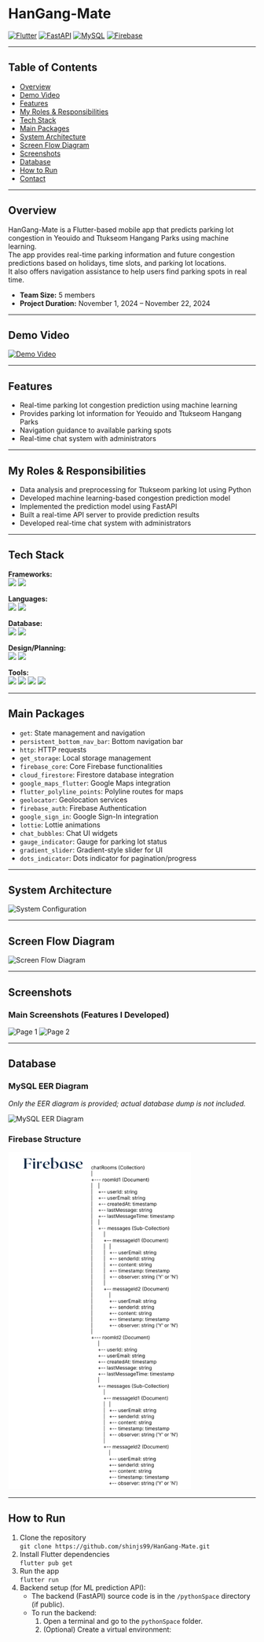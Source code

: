 # HanGang-Mate

[![Flutter](https://img.shields.io/badge/Flutter-02569B?style=for-the-badge&logo=flutter&logoColor=white)](https://flutter.dev/)
[![FastAPI](https://img.shields.io/badge/FastAPI-009688?style=for-the-badge&logo=fastapi&logoColor=white)](https://fastapi.tiangolo.com/)
[![MySQL](https://img.shields.io/badge/MySQL-4479A1?style=for-the-badge&logo=mysql&logoColor=white)](https://www.mysql.com/)
[![Firebase](https://img.shields.io/badge/Firebase-FFCA28?style=for-the-badge&logo=firebase&logoColor=white)](https://firebase.google.com/)

---

## Table of Contents

- [Overview](#overview)
- [Demo Video](#demo-video)
- [Features](#features)
- [My Roles & Responsibilities](#my-roles--responsibilities)
- [Tech Stack](#tech-stack)
- [Main Packages](#main-packages)
- [System Architecture](#system-architecture)
- [Screen Flow Diagram](#screen-flow-diagram)
- [Screenshots](#screenshots)
- [Database](#database)
- [How to Run](#how-to-run)
- [Contact](#contact)

---

## Overview

HanGang-Mate is a Flutter-based mobile app that predicts parking lot congestion in Yeouido and Ttukseom Hangang Parks using machine learning.  
The app provides real-time parking information and future congestion predictions based on holidays, time slots, and parking lot locations.  
It also offers navigation assistance to help users find parking spots in real time.

- **Team Size:** 5 members  
- **Project Duration:** November 1, 2024 – November 22, 2024

---

## Demo Video

[![Demo Video](https://img.youtube.com/vi/여기에_유튜브_코드.png)](https://youtu.be/여기에_유튜브_링크)
<!-- 유튜브 링크와 썸네일 이미지는 직접 수정하세요 -->

---

## Features

- Real-time parking lot congestion prediction using machine learning
- Provides parking lot information for Yeouido and Ttukseom Hangang Parks
- Navigation guidance to available parking spots
- Real-time chat system with administrators

---

## My Roles & Responsibilities

- Data analysis and preprocessing for Ttukseom parking lot using Python
- Developed machine learning-based congestion prediction model
- Implemented the prediction model using FastAPI
- Built a real-time API server to provide prediction results
- Developed real-time chat system with administrators

---

## Tech Stack

**Frameworks:**  
<img src="https://img.shields.io/badge/Flutter-02569B?style=for-the-badge&logo=flutter&logoColor=white"/>
<img src="https://img.shields.io/badge/FastAPI-009688?style=for-the-badge&logo=fastapi&logoColor=white"/>

**Languages:**  
<img src="https://img.shields.io/badge/Dart-0175C2?style=for-the-badge&logo=dart&logoColor=white"/>
<img src="https://img.shields.io/badge/Python-3776AB?style=for-the-badge&logo=python&logoColor=white"/>

**Database:**  
<img src="https://img.shields.io/badge/MySQL-4479A1?style=for-the-badge&logo=mysql&logoColor=white"/>
<img src="https://img.shields.io/badge/Firebase-FFCA28?style=for-the-badge&logo=firebase&logoColor=white"/>

**Design/Planning:**  
<img src="https://img.shields.io/badge/Figma-F24E1E?style=for-the-badge&logo=figma&logoColor=white"/>
<img src="https://img.shields.io/badge/Miro-050038?style=for-the-badge&logo=miro&logoColor=white"/>

**Tools:**  
<img src="https://img.shields.io/badge/VSCode-007ACC?style=for-the-badge&logo=visualstudiocode&logoColor=white"/>
<img src="https://img.shields.io/badge/Scikit-learn-F7931E?style=for-the-badge&logo=scikit-learn&logoColor=white"/>
<img src="https://img.shields.io/badge/GitHub-181717?style=for-the-badge&logo=github&logoColor=white"/>
<img src="https://img.shields.io/badge/Jupyter-F37626?style=for-the-badge&logo=jupyter&logoColor=white"/>

---

## Main Packages

- `get`: State management and navigation
- `persistent_bottom_nav_bar`: Bottom navigation bar
- `http`: HTTP requests
- `get_storage`: Local storage management
- `firebase_core`: Core Firebase functionalities
- `cloud_firestore`: Firestore database integration
- `google_maps_flutter`: Google Maps integration
- `flutter_polyline_points`: Polyline routes for maps
- `geolocator`: Geolocation services
- `firebase_auth`: Firebase Authentication
- `google_sign_in`: Google Sign-In integration
- `lottie`: Lottie animations
- `chat_bubbles`: Chat UI widgets
- `gauge_indicator`: Gauge for parking lot status
- `gradient_slider`: Gradient-style slider for UI
- `dots_indicator`: Dots indicator for pagination/progress

---

## System Architecture

![System Configuration](image/system_configuration.png)

---

## Screen Flow Diagram

![Screen Flow Diagram](image/SFD.png)

---

## Screenshots

### Main Screenshots (Features I Developed)

![Page 1](image/page1.png)
![Page 2](image/page2.png)
<!-- 스크린샷 이미지는 직접 교체하세요 -->

---

## Database

### MySQL EER Diagram  
_Only the EER diagram is provided; actual database dump is not included._

![MySQL EER Diagram](image/MySQL_EER.png)

### Firebase Structure  
![Firebase Structure](image/Firebase.png)

---

## How to Run

1. Clone the repository  
   `git clone https://github.com/shinjs99/HanGang-Mate.git`
2. Install Flutter dependencies  
   `flutter pub get`
3. Run the app  
   `flutter run`
4. Backend setup (for ML prediction API):
   - The backend (FastAPI) source code is in the `/pythonSpace` directory (if public).
   - To run the backend:
     1. Open a terminal and go to the `pythonSpace` folder.
     2. (Optional) Create a virtual environment:
